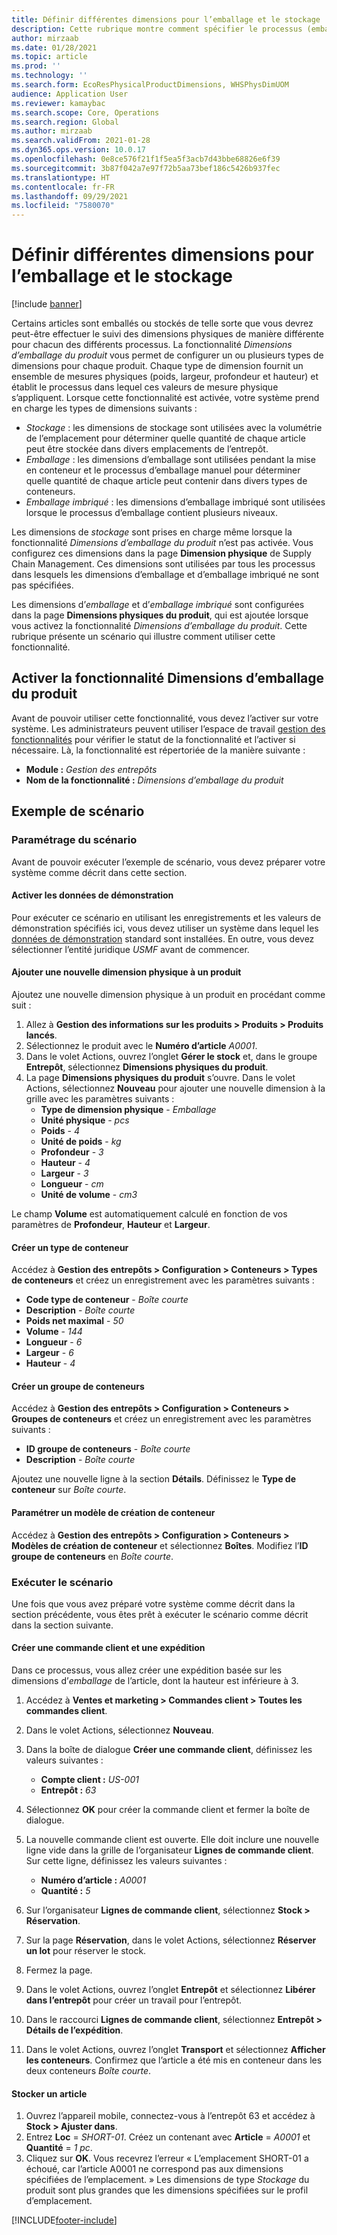 ```yaml
---
title: Définir différentes dimensions pour l’emballage et le stockage
description: Cette rubrique montre comment spécifier le processus (emballage, stockage ou emballage imbriqué) pour lequel chaque dimension spécifiée est utilisée.
author: mirzaab
ms.date: 01/28/2021
ms.topic: article
ms.prod: ''
ms.technology: ''
ms.search.form: EcoResPhysicalProductDimensions, WHSPhysDimUOM
audience: Application User
ms.reviewer: kamaybac
ms.search.scope: Core, Operations
ms.search.region: Global
ms.author: mirzaab
ms.search.validFrom: 2021-01-28
ms.dyn365.ops.version: 10.0.17
ms.openlocfilehash: 0e8ce576f21f1f5ea5f3acb7d43bbe68826e6f39
ms.sourcegitcommit: 3b87f042a7e97f72b5aa73bef186c5426b937fec
ms.translationtype: HT
ms.contentlocale: fr-FR
ms.lasthandoff: 09/29/2021
ms.locfileid: "7580070"
---
```

# <a name="set-different-dimensions-for-packing-and-storage"></a>Définir différentes dimensions pour l’emballage et le stockage

[!include [banner](../../includes/banner.md)]

Certains articles sont emballés ou stockés de telle sorte que vous devrez peut-être effectuer le suivi des dimensions physiques de manière différente pour chacun des différents processus. La fonctionnalité *Dimensions d’emballage du produit* vous permet de configurer un ou plusieurs types de dimensions pour chaque produit. Chaque type de dimension fournit un ensemble de mesures physiques (poids, largeur, profondeur et hauteur) et établit le processus dans lequel ces valeurs de mesure physique s’appliquent. Lorsque cette fonctionnalité est activée, votre système prend en charge les types de dimensions suivants :

- *Stockage* : les dimensions de stockage sont utilisées avec la volumétrie de l’emplacement pour déterminer quelle quantité de chaque article peut être stockée dans divers emplacements de l’entrepôt.
- *Emballage* : les dimensions d’emballage sont utilisées pendant la mise en conteneur et le processus d’emballage manuel pour déterminer quelle quantité de chaque article peut contenir dans divers types de conteneurs.
- *Emballage imbriqué* : les dimensions d’emballage imbriqué sont utilisées lorsque le processus d’emballage contient plusieurs niveaux.

Les dimensions de *stockage* sont prises en charge même lorsque la fonctionnalité *Dimensions d’emballage du produit* n’est pas activée. Vous configurez ces dimensions dans la page **Dimension physique** de Supply Chain Management. Ces dimensions sont utilisées par tous les processus dans lesquels les dimensions d’emballage et d’emballage imbriqué ne sont pas spécifiées.

Les dimensions d’*emballage* et d’*emballage imbriqué* sont configurées dans la page **Dimensions physiques du produit**, qui est ajoutée lorsque vous activez la fonctionnalité *Dimensions d’emballage du produit*.
Cette rubrique présente un scénario qui illustre comment utiliser cette fonctionnalité.

## <a name="turn-on-the-packaging-product-dimensions-feature"></a>Activer la fonctionnalité Dimensions d’emballage du produit

Avant de pouvoir utiliser cette fonctionnalité, vous devez l’activer sur votre système. Les administrateurs peuvent utiliser l’espace de travail [gestion des fonctionnalités](../../fin-ops-core/fin-ops/get-started/feature-management/feature-management-overview.md) pour vérifier le statut de la fonctionnalité et l’activer si nécessaire. Là, la fonctionnalité est répertoriée de la manière suivante :

- **Module :** *Gestion des entrepôts*
- **Nom de la fonctionnalité :** *Dimensions d’emballage du produit*

## <a name="example-scenario"></a>Exemple de scénario

### <a name="set-up-the-scenario"></a>Paramétrage du scénario

Avant de pouvoir exécuter l’exemple de scénario, vous devez préparer votre système comme décrit dans cette section.

#### <a name="enable-demo-data"></a>Activer les données de démonstration

Pour exécuter ce scénario en utilisant les enregistrements et les valeurs de démonstration spécifiés ici, vous devez utiliser un système dans lequel les [données de démonstration](../../fin-ops-core/dev-itpro/deployment/deploy-demo-environment.md) standard sont installées. En outre, vous devez sélectionner l’entité juridique *USMF* avant de commencer.

#### <a name="add-a-new-physical-dimension-to-a-product"></a>Ajouter une nouvelle dimension physique à un produit

Ajoutez une nouvelle dimension physique à un produit en procédant comme suit :

1. Allez à **Gestion des informations sur les produits \> Produits \> Produits lancés**.
1. Sélectionnez le produit avec le **Numéro d’article** *A0001*.
1. Dans le volet Actions, ouvrez l’onglet **Gérer le stock** et, dans le groupe **Entrepôt**, sélectionnez **Dimensions physiques du produit**.
1. La page **Dimensions physiques du produit** s’ouvre. Dans le volet Actions, sélectionnez **Nouveau** pour ajouter une nouvelle dimension à la grille avec les paramètres suivants :
    - **Type de dimension physique** - *Emballage*
    - **Unité physique** - *pcs*
    - **Poids** - *4*
    - **Unité de poids** - *kg*
    - **Profondeur** - *3*
    - **Hauteur** - *4*
    - **Largeur** - *3*
    - **Longueur** - *cm*
    - **Unité de volume** - *cm3*

Le champ **Volume** est automatiquement calculé en fonction de vos paramètres de **Profondeur**, **Hauteur** et **Largeur**.

#### <a name="create-a-new-container-type"></a>Créer un type de conteneur

Accédez à **Gestion des entrepôts \> Configuration \> Conteneurs \> Types de conteneurs** et créez un enregistrement avec les paramètres suivants :

- **Code type de conteneur** - *Boîte courte*
- **Description** - *Boîte courte*
- **Poids net maximal** - *50*
- **Volume** - *144*
- **Longueur** - *6*
- **Largeur** - *6*
- **Hauteur** - *4*

#### <a name="create-a-container-group"></a>Créer un groupe de conteneurs

Accédez à **Gestion des entrepôts \> Configuration \> Conteneurs \> Groupes de conteneurs** et créez un enregistrement avec les paramètres suivants :

- **ID groupe de conteneurs** - *Boîte courte*
- **Description** - *Boîte courte*

Ajoutez une nouvelle ligne à la section **Détails**. Définissez le **Type de conteneur** sur *Boîte courte*.

#### <a name="set-up-a-container-build-template"></a>Paramétrer un modèle de création de conteneur

Accédez à **Gestion des entrepôts \> Configuration \> Conteneurs \> Modèles de création de conteneur** et sélectionnez **Boîtes**. Modifiez l’**ID groupe de conteneurs** en *Boîte courte*.

### <a name="run-the-scenario"></a>Exécuter le scénario

Une fois que vous avez préparé votre système comme décrit dans la section précédente, vous êtes prêt à exécuter le scénario comme décrit dans la section suivante.

#### <a name="create-a-sales-order-and-create-a-shipment"></a>Créer une commande client et une expédition

Dans ce processus, vous allez créer une expédition basée sur les dimensions d’*emballage* de l’article, dont la hauteur est inférieure à 3.

1. Accédez à **Ventes et marketing \> Commandes client \> Toutes les commandes client**.
1. Dans le volet Actions, sélectionnez **Nouveau**.
1. Dans la boîte de dialogue **Créer une commande client**, définissez les valeurs suivantes :

    - **Compte client :** *US-001*
    - **Entrepôt :** *63*

1. Sélectionnez **OK** pour créer la commande client et fermer la boîte de dialogue.
1. La nouvelle commande client est ouverte. Elle doit inclure une nouvelle ligne vide dans la grille de l’organisateur **Lignes de commande client**. Sur cette ligne, définissez les valeurs suivantes :

    - **Numéro d’article :** *A0001*
    - **Quantité :** *5*

1. Sur l’organisateur **Lignes de commande client**, sélectionnez **Stock \> Réservation**.
1. Sur la page **Réservation**, dans le volet Actions, sélectionnez **Réserver un lot** pour réserver le stock.
1. Fermez la page.
1. Dans le volet Actions, ouvrez l’onglet **Entrepôt** et sélectionnez **Libérer dans l’entrepôt** pour créer un travail pour l’entrepôt.
1. Dans le raccourci **Lignes de commande client**, sélectionnez **Entrepôt \> Détails de l’expédition**.
1. Dans le volet Actions, ouvrez l’onglet **Transport** et sélectionnez **Afficher les conteneurs**. Confirmez que l’article a été mis en conteneur dans les deux conteneurs *Boîte courte*.

#### <a name="place-an-item-into-storage"></a>Stocker un article

1. Ouvrez l’appareil mobile, connectez-vous à l’entrepôt 63 et accédez à **Stock \> Ajuster dans**.
1. Entrez **Loc** = *SHORT-01*. Créez un contenant avec **Article** = *A0001* et **Quantité** = *1 pc*.
1. Cliquez sur **OK**. Vous recevrez l’erreur « L’emplacement SHORT-01 a échoué, car l’article A0001 ne correspond pas aux dimensions spécifiées de l’emplacement. » Les dimensions de type *Stockage* du produit sont plus grandes que les dimensions spécifiées sur le profil d’emplacement.


[!INCLUDE[footer-include](../../includes/footer-banner.md)]